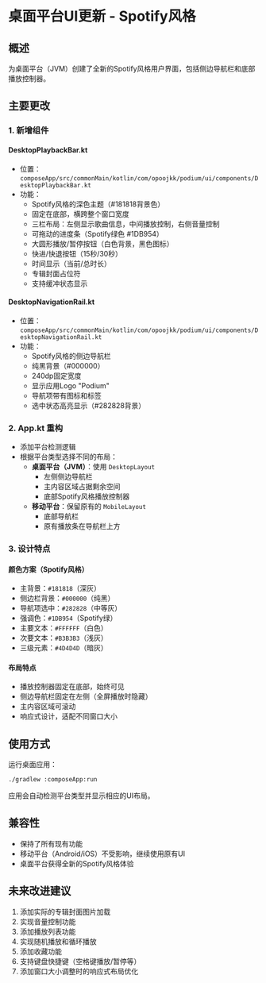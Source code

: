 # 桌面平台UI更新 - Spotify风格

## 概述
为桌面平台（JVM）创建了全新的Spotify风格用户界面，包括侧边导航栏和底部播放控制器。

## 主要更改

### 1. 新增组件

#### DesktopPlaybackBar.kt
- 位置：`composeApp/src/commonMain/kotlin/com/opoojkk/podium/ui/components/DesktopPlaybackBar.kt`
- 功能：
  - Spotify风格的深色主题（#181818背景色）
  - 固定在底部，横跨整个窗口宽度
  - 三栏布局：左侧显示歌曲信息，中间播放控制，右侧音量控制
  - 可拖动的进度条（Spotify绿色 #1DB954）
  - 大圆形播放/暂停按钮（白色背景，黑色图标）
  - 快进/快退按钮（15秒/30秒）
  - 时间显示（当前/总时长）
  - 专辑封面占位符
  - 支持缓冲状态显示

#### DesktopNavigationRail.kt
- 位置：`composeApp/src/commonMain/kotlin/com/opoojkk/podium/ui/components/DesktopNavigationRail.kt`
- 功能：
  - Spotify风格的侧边导航栏
  - 纯黑背景（#000000）
  - 240dp固定宽度
  - 显示应用Logo "Podium"
  - 导航项带有图标和标签
  - 选中状态高亮显示（#282828背景）

### 2. App.kt 重构

- 添加平台检测逻辑
- 根据平台类型选择不同的布局：
  - **桌面平台（JVM）**：使用 `DesktopLayout`
    - 左侧侧边导航栏
    - 主内容区域占据剩余空间
    - 底部Spotify风格播放控制器
  - **移动平台**：保留原有的 `MobileLayout`
    - 底部导航栏
    - 原有播放条在导航栏上方

### 3. 设计特点

#### 颜色方案（Spotify风格）
- 主背景：`#181818`（深灰）
- 侧边栏背景：`#000000`（纯黑）
- 导航项选中：`#282828`（中等灰）
- 强调色：`#1DB954`（Spotify绿）
- 主要文本：`#FFFFFF`（白色）
- 次要文本：`#B3B3B3`（浅灰）
- 三级元素：`#4D4D4D`（暗灰）

#### 布局特点
- 播放控制器固定在底部，始终可见
- 侧边导航栏固定在左侧（全屏播放时隐藏）
- 主内容区域可滚动
- 响应式设计，适配不同窗口大小

## 使用方式

运行桌面应用：
```bash
./gradlew :composeApp:run
```

应用会自动检测平台类型并显示相应的UI布局。

## 兼容性

- 保持了所有现有功能
- 移动平台（Android/iOS）不受影响，继续使用原有UI
- 桌面平台获得全新的Spotify风格体验

## 未来改进建议

1. 添加实际的专辑封面图片加载
2. 实现音量控制功能
3. 添加播放列表功能
4. 实现随机播放和循环播放
5. 添加收藏功能
6. 支持键盘快捷键（空格键播放/暂停等）
7. 添加窗口大小调整时的响应式布局优化

